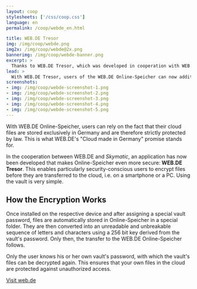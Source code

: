 ```yaml
---
layout: coop
stylesheets: ['/css/coop.css']
language: en
permalink: /coop/webde_en.html

title: WEB.DE Tresor
img: /img/coop/webde.png
img2x: /img/coop/webde@2x.png
bannerimg: /img/coop/webde-banner.png
excerpt: >
  Thanks to WEB.DE Tresor, which was developed in cooperation with WEB.DE, users of the WEB.DE Online-Speicher can now additionally protect particularly sensitive cloud files themselves: Simply encrypt them via the Windows application or via the app and then transfer them securely into the cloud.
lead: >
  With WEB.DE Tresor, users of the WEB.DE Online-Speicher can now additionally protect particularly sensitive cloud files themselves: Simply encrypt them via the Windows application or via the app and then transfer them securely into the cloud.
screenshots:
- img: /img/coop/webde-screenshot-1.png
- img: /img/coop/webde-screenshot-2.png
- img: /img/coop/webde-screenshot-3.png
- img: /img/coop/webde-screenshot-4.png
- img: /img/coop/webde-screenshot-5.png
---
```

With WEB.DE Online-Speicher, users can rely on the fact that their cloud files are stored exclusively in Germany and are therefore strictly protected by law. This is what WEB.DE's "Cloud made in Germany" promise stands for.

In the cooperation between WEB.DE and _Skymatic_, an application has now been developed that makes Online-Speicher even more secure: **WEB.DE Tresor**. This enables particularly security-conscious users to encrypt files before they are transferred to the cloud, i.e. on a smartphone or a PC. Using the vault is very simple.

## How the Encryption Works
Once installed on the respective device and after assigning a special vault password, files are automatically stored in Online-Speicher in a special folder. They are then converted into an unreadable and unbreakable sequence of letters and characters using a 256 bit key derived from the vault's password. Only then, the transfer to the WEB.DE Online-Speicher follows.

Only the user knows his or her own vault's password, with which the vault's files can be decrypted again. This ensures that your own files in the cloud are protected against unauthorized access.

<a class="btn btn-primary" href="https://produkte.web.de/online-speicher/cloud-verschluesselung/" target="_blank"><span class="glyphicon glyphicon-link"></span> Visit web.de</a>
